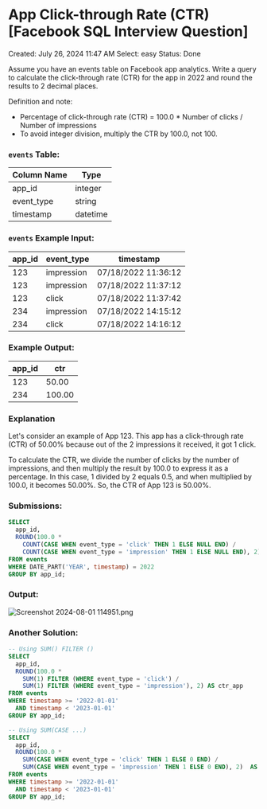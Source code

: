 # App Click-through Rate (CTR) [Facebook SQL Interview Question]

Created: July 26, 2024 11:47 AM
Select: easy
Status: Done

Assume you have an events table on Facebook app analytics. Write a query to calculate the click-through rate (CTR) for the app in 2022 and round the results to 2 decimal places.

Definition and note:

- Percentage of click-through rate (CTR) = 100.0 * Number of clicks / Number of impressions
- To avoid integer division, multiply the CTR by 100.0, not 100.

### **`events` Table:**

| Column Name | Type |
| --- | --- |
| app_id | integer |
| event_type | string |
| timestamp | datetime |

### **`events` Example Input:**

| app_id | event_type | timestamp |
| --- | --- | --- |
| 123 | impression | 07/18/2022 11:36:12 |
| 123 | impression | 07/18/2022 11:37:12 |
| 123 | click | 07/18/2022 11:37:42 |
| 234 | impression | 07/18/2022 14:15:12 |
| 234 | click | 07/18/2022 14:16:12 |

### **Example Output:**

| app_id | ctr |
| --- | --- |
| 123 | 50.00 |
| 234 | 100.00 |

### **Explanation**

Let's consider an example of App 123. This app has a click-through rate (CTR) of 50.00% because out of the 2 impressions it received, it got 1 click.

To calculate the CTR, we divide the number of clicks by the number of impressions, and then multiply the result by 100.0 to express it as a percentage. In this case, 1 divided by 2 equals 0.5, and when multiplied by 100.0, it becomes 50.00%. So, the CTR of App 123 is 50.00%.

### **Submissions:**

```sql
SELECT
  app_id,
  ROUND(100.0 * 
    COUNT(CASE WHEN event_type = 'click' THEN 1 ELSE NULL END) / 
    COUNT(CASE WHEN event_type = 'impression' THEN 1 ELSE NULL END), 2) AS ctr
FROM events
WHERE DATE_PART('YEAR', timestamp) = 2022
GROUP BY app_id;
```

### **Output:**

![Screenshot 2024-08-01 114951.png](App%20Click-through%20Rate%20(CTR)%20%5BFacebook%20SQL%20Intervi%20be490bb415e54ab09c3e007b4da8e9e5/Screenshot_2024-08-01_114951.png)

### **Another Solution:**

```sql
-- Using SUM() FILTER ()
SELECT
  app_id,
  ROUND(100.0 *
    SUM(1) FILTER (WHERE event_type = 'click') /
    SUM(1) FILTER (WHERE event_type = 'impression'), 2) AS ctr_app
FROM events
WHERE timestamp >= '2022-01-01' 
  AND timestamp < '2023-01-01'
GROUP BY app_id;

-- Using SUM(CASE ...)
SELECT
  app_id,
  ROUND(100.0 *
    SUM(CASE WHEN event_type = 'click' THEN 1 ELSE 0 END) /
    SUM(CASE WHEN event_type = 'impression' THEN 1 ELSE 0 END), 2)  AS ctr_rate
FROM events
WHERE timestamp >= '2022-01-01' 
  AND timestamp < '2023-01-01'
GROUP BY app_id;
```